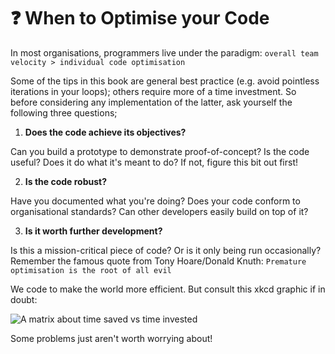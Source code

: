 # ❓ When to Optimise your Code

In most organisations, programmers live under the paradigm: `overall team velocity > individual code optimisation`

Some of the tips in this book are general best practice (e.g. avoid pointless iterations in your loops); others require more of a time investment. So before considering any implementation of the latter, ask yourself the following three questions;

1. **Does the code achieve its objectives?**

Can you build a prototype to demonstrate proof-of-concept? Is the code useful? Does it do what it's meant to do? If not, figure this bit out first!

2. **Is the code robust?**

Have you documented what you're doing? Does your code conform to organisational standards? Can other developers easily build on top of it?

3. **Is it worth further development?**

Is this a mission-critical piece of code? Or is it only being run occasionally? Remember the famous quote from Tony Hoare/Donald Knuth: `Premature optimisation is the root of all evil`

We code to make the world more efficient. But consult this xkcd graphic if in doubt:

![A matrix about time saved vs time invested](https://imgs.xkcd.com/comics/is_it_worth_the_time.png)

Some problems just aren't worth worrying about!